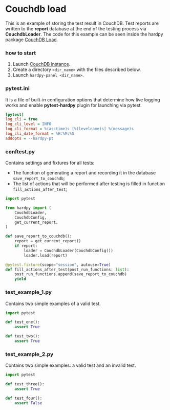 # Couchdb load

This is an example of storing the test result in CouchDB.
Test reports are written to the **report** database at the end of the testing process via **CouchdbLoader**.
The code for this example can be seen inside the hardpy package [CouchDB Load](https://github.com/everypinio/hardpy/tree/main/examples/project/couchdb_load).

### how to start

1. Launch [CouchDB instance](../documentation/database.md#couchdb-instance).
2. Create a directory `<dir_name>` with the files described below.
3. Launch `hardpy-panel <dir_name>`.

### pytest.ini

It is a file of built-in configuration options that determine how live logging works and 
enable **pytest-hardpy** plugin for launching via pytest.

```ini
[pytest]
log_cli = true
log_cli_level = INFO
log_cli_format = %(asctime)s [%(levelname)s] %(message)s
log_cli_date_format = %H:%M:%S
addopts = --hardpy-pt
```

### conftest.py

Contains settings and fixtures for all tests:

- The function of generating a report and recording it in the database `save_report_to_couchdb`;
- The list of actions that will be performed after testing is filled in function `fill_actions_after_test`;

```python
import pytest

from hardpy import (
    CouchdbLoader,
    CouchdbConfig,
    get_current_report,
)

def save_report_to_couchdb():
    report = get_current_report()
    if report:
        loader = CouchdbLoader(CouchdbConfig())
        loader.load(report)

@pytest.fixture(scope="session", autouse=True)
def fill_actions_after_test(post_run_functions: list):
    post_run_functions.append(save_report_to_couchdb)
    yield
```

### test_example_1.py

Contains two simple examples of a valid test.

```python
import pytest

def test_one():
    assert True

def test_two():
    assert True
```

### test_example_2.py

Contains two simple examples: a valid test and an invalid test.

```python
import pytest

def test_three():
    assert True

def test_four():
    assert False
```
